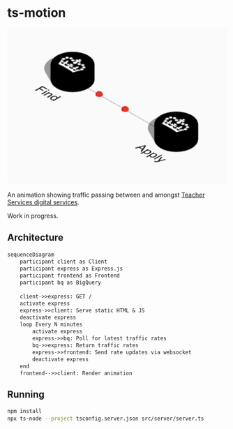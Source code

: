 # ts-motion

![Screenshot](screenshot.png)

An animation showing traffic passing between and amongst [Teacher Services
digital
services](https://tech-docs.teacherservices.cloud/#rails-apps-and-dependencies).

Work in progress.

## Architecture

```mermaid
sequenceDiagram
    participant client as Client
    participant express as Express.js
    participant frontend as Frontend
    participant bq as BigQuery

    client->>express: GET /
    activate express
    express->>client: Serve static HTML & JS
    deactivate express
    loop Every N minutes
        activate express
        express->>bq: Poll for latest traffic rates
        bq->>express: Return traffic rates
        express->>frontend: Send rate updates via websocket
        deactivate express
    end
    frontend-->>client: Render animation
```

## Running

```bash
npm install
npx ts-node --project tsconfig.server.json src/server/server.ts
```
